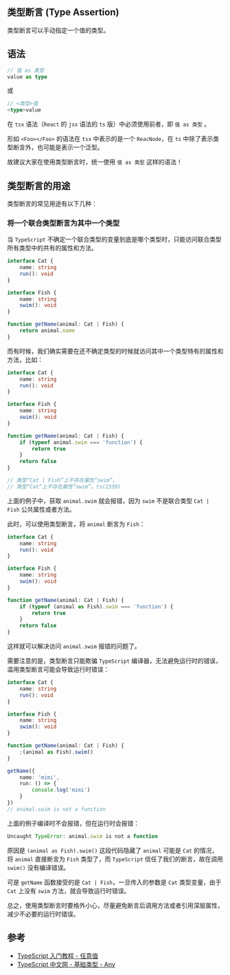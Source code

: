 ## 类型断言 (Type Assertion)

类型断言可以手动指定一个值的类型。

## 语法

```typescript
// 值 as 类型
value as type
```

或

```typescript
// <类型>值
<type>value
```

在 `tsx` 语法（`React` 的 `jsx` 语法的 `ts` 版）中必须使用前者，即 `值 as 类型` 。

形如 `<Foo></Foo>` 的语法在 `tsx` 中表示的是一个 `ReacNode`，在 `ts` 中除了表示类型断言外，也可能是表示一个泛型。

故建议大家在使用类型断言时，统一使用 `值 as 类型` 这样的语法！

## 类型断言的用途

类型断言的常见用途有以下几种：

### 将一个联合类型断言为其中一个类型

当 `TypeScript` 不确定一个联合类型的变量到底是哪个类型时，只能访问联合类型所有类型中的共有的属性和方法。

```typescript
interface Cat {
    name: string
    run(): void
}

interface Fish {
    name: string
    swim(): void
}

function getName(animal: Cat | Fish) {
    return animal.name
}
```

而有时候，我们确实需要在还不确定类型的时候就访问其中一个类型特有的属性和方法，比如：

```typescript
interface Cat {
    name: string
    run(): void
}

interface Fish {
    name: string
    swim(): void
}

function getName(animal: Cat | Fish) {
    if (typeof animal.swim === 'function') {
        return true
    }
    return false
}

// 类型“Cat | Fish”上不存在属性“swim”。
// 类型“Cat”上不存在属性“swim”。ts(2339)
```

上面的例子中，获取 `animal.swim` 就会报错，因为 `swim` 不是联合类型 `Cat | Fish` 公共属性或者方法。

此时，可以使用类型断言，将 `animal` 断言为 `Fish`：

```typescript
interface Cat {
    name: string
    run(): void
}

interface Fish {
    name: string
    swim(): void
}

function getName(animal: Cat | Fish) {
    if (typeof (animal as Fish).swim === 'function') {
        return true
    }
    return false
}
```

这样就可以解决访问 `animal.swim` 报错的问题了。

需要注意的是，类型断言只能欺骗 `TypeScript` 编译器，无法避免运行时的错误，滥用类型断言可能会导致运行时错误：

```typescript
interface Cat {
    name: string
    run(): void
}

interface Fish {
    name: string
    swim(): void
}

function getName(animal: Cat | Fish) {
    ;(animal as Fish).swim()
}

getName({
    name: 'mimi',
    run: () => {
        console.log('mimi')
    }
})
// animal.swim is not a function
```

上面的例子编译时不会报错，但在运行时会报错：

```javascript
Uncaught TypeError: animal.swim is not a function
```

原因是 `(animal as Fish).swim()` 这段代码隐藏了 `animal` 可能是 `Cat` 的情况，将 `animal` 直接断言为 `Fish` 类型了，而 `TypeScript` 信任了我们的断言，故在调用 `swim()` 没有编译错误。

可是 `getName` 函数接受的是 `Cat | Fish`，一旦传入的参数是 `Cat` 类型变量，由于 `Cat` 上没有 `swim` 方法，就会导致运行时错误。

总之，使用类型断言时要格外小心，尽量避免断言后调用方法或者引用深层属性，减少不必要的运行时错误。

## 参考

-   [TypeScript 入门教程 - 任意值](https://ts.xcatliu.com/basics/any)
-   [TypeScript 中文网 - 基础类型 - Any](https://www.tslang.cn/docs/handbook/basic-types.html)
